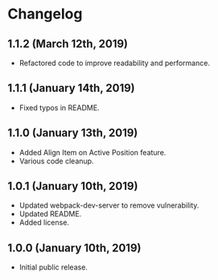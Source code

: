 # Changelog
## 1.1.2 (March 12th, 2019)
- Refactored code to improve readability and performance.

## 1.1.1 (January 14th, 2019)
- Fixed typos in README.

## 1.1.0 (January 13th, 2019)
- Added Align Item on Active Position feature.
- Various code cleanup.

## 1.0.1 (January 10th, 2019)
- Updated webpack-dev-server to remove vulnerability.
- Updated README.
- Added license.

## 1.0.0 (January 10th, 2019)
- Initial public release.